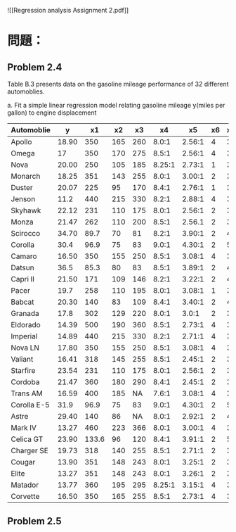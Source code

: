 ![[Regression analysis Assignment 2.pdf]] 
# 問題：
## Problem 2.4
Table B.3 presents data on the gasoline mileage performance of 32 different automoblies.

a. Fit a simple linear regression model relating gasoline mileage y(miles per gallon) to engine displacement

| Automoblie  | y     | x1    | x2  | x3  | x4     | x5     | x6  | x7  | x8    | x9   | x10  | x11 |
| ----------- | ----- | ----- | --- | --- | ------ | ------ | --- | --- | ----- | ---- | ---- | --- |
| Apollo      | 18.90 | 350   | 165 | 260 | 8.0:1  | 2.56:1 | 4   | 3   | 200.3 | 69.9 | 3910 | A   |
| Omega       | 17    | 350   | 170 | 275 | 8.5:1  | 2.56:1 | 4   | 3   | 199.6 | 72.9 | 2860 | A   |
| Nova        | 20.00 | 250   | 105 | 185 | 8.25:1 | 2.73:1 | 1   | 3   | 196.7 | 72.2 | 3510 | A   |
| Monarch     | 18.25 | 351   | 143 | 255 | 8.0:1  | 3.00:1 | 2   | 3   | 199.9 | 74   | 3890 | A   |
| Duster      | 20.07 | 225   | 95  | 170 | 8.4:1  | 2.76:1 | 1   | 3   | 194.1 | 71.8 | 3365 | M   |
| Jenson      | 11.2  | 440   | 215 | 330 | 8.2:1  | 2.88:1 | 4   | 3   | 184.5 | 69   | 4215 | A   |
| Skyhawk     | 22.12 | 231   | 110 | 175 | 8.0:1  | 2.56:1 | 2   | 3   | 179.3 | 65.4 | 3020 | A   |
| Monza       | 21.47 | 262   | 110 | 200 | 8.5:1  | 2.56.1 | 2   | 3   | 179.3 | 65.4 | 3180 | A   |
| Scirocco    | 34.70 | 89.7  | 70  | 81  | 8.2:1  | 3.90:1 | 2   | 4   | 155.7 | 64.0 | 1905 | M   |
| Corolla     | 30.4  | 96.9  | 75  | 83  | 9.0:1  | 4.30:1 | 2   | 5   | 165.2 | 65   | 2320 | M   |
| Camaro      | 16.50 | 350   | 155 | 250 | 8.5:1  | 3.08:1 | 4   | 3   | 195.4 | 74.4 | 3885 | A   |
| Datsun      | 36.5  | 85.3  | 80  | 83  | 8.5:1  | 3.89:1 | 2   | 4   | 160.6 | 62.2 | 2009 | M   |
| Capri II    | 21.50 | 171   | 109 | 146 | 8.2:1  | 3.22:1 | 2   | 4   | 170.4 | 66.9 | 2655 | M   |
| Pacer       | 19.7  | 258   | 110 | 195 | 8.0:1  | 3.08:1 | 1   | 3   | 171.5 | 77   | 3375 | A   |
| Babcat      | 20.30 | 140   | 83  | 109 | 8.4:1  | 3.40:1 | 2   | 4   | 168.8 | 69.4 | 2700 | M   |
| Granada     | 17.8  | 302   | 129 | 220 | 8.0:1  | 3.0:1  | 2   | 3   | 199.9 | 74   | 3890 | A   |
| Eldorado    | 14.39 | 500   | 190 | 360 | 8.5:1  | 2.73:1 | 4   | 3   | 224.1 | 79.8 | 5290 | A   |
| Imperial    | 14.89 | 440   | 215 | 330 | 8.2:1  | 2.71:1 | 4   | 3   | 231   | 79.7 | 5185 | A   |
| Nova LN     | 17.80 | 350   | 155 | 250 | 8.5:1  | 3.08:1 | 4   | 3   | 196.7 | 72.2 | 3910 | A   |
| Valiant     | 16.41 | 318   | 145 | 255 | 8.5:1  | 2.45:1 | 2   | 3   | 197.6 | 71   | 3660 | A   |
| Starfire    | 23.54 | 231   | 110 | 175 | 8.0:1  | 2.56:1 | 2   | 3   | 179.3 | 65.4 | 3050 | A   |
| Cordoba     | 21.47 | 360   | 180 | 290 | 8.4:1  | 2.45:1 | 2   | 3   | 214.2 | 76.3 | 4250 | A   |
| Trans AM    | 16.59 | 400   | 185 | NA  | 7.6:1  | 3.08:1 | 4   | 3   | 196.0 | 73.0 | 3850 | A   |
| Corolla E-5 | 31.9  | 96.9  | 75  | 83  | 9.0:1  | 4.30:1 | 2   | 5   | 165.2 | 61.8 | 2275 | M   |
| Astre       | 29.40 | 140   | 86  | NA  | 8.0:1  | 2.92:1 | 2   | 4   | 176.4 | 65.4 | 2150 | M   |
| Mark IV     | 13.27 | 460   | 223 | 366 | 8.0:1  | 3.00:1 | 4   | 3   | 228   | 79.8 | 5430 | A   |
| Celica GT   | 23.90 | 133.6 | 96  | 120 | 8.4:1  | 3.91:1 | 2   | 5   | 171.5 | 63.4 | 2535 | M   |
| Charger SE  | 19.73 | 318   | 140 | 255 | 8.5:1  | 2.71:1 | 2   | 3   | 215.3 | 76.3 | 4370 | A   |
| Cougar      | 13.90 | 351   | 148 | 243 | 8.0:1  | 3.25:1 | 2   | 3   | 215.5 | 78.5 | 4540 | A   |
| Elite       | 13.27 | 351   | 148 | 243 | 8.0:1  | 3.26:1 | 2   | 3   | 216.1 | 78.5 | 4715 | A   |
| Matador     | 13.77 | 360   | 195 | 295 | 8.25:1 | 3.15:1 | 4   | 3   | 209.3 | 77.4 | 4215 | A   |
| Corvette    | 16.50 | 350   | 165 | 255 | 8.5:1  | 2.73:1 | 4   | 3   | 185.2 | 69.0 | 3660 | A   |
## Problem 2.5
